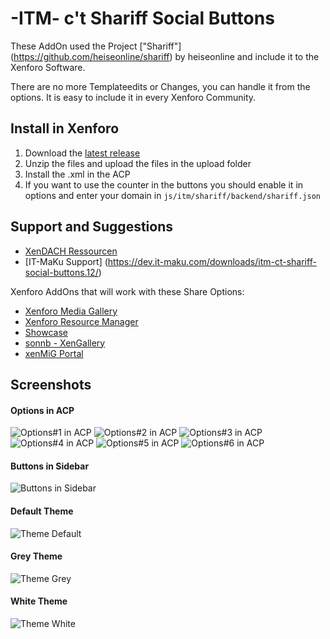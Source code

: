 # -ITM- c't Shariff Social Buttons

These AddOn used the Project ["Shariff"] (https://github.com/heiseonline/shariff) by heiseonline and include it to the Xenforo Software.

There are no more Templateedits or Changes, you can handle it from the options. It is easy to include it in every Xenforo Community.

## Install in Xenforo
1. Download the [latest release](https://github.com/McAtze/-ITM-ctShariffSocialButtons/releases/latest)
2. Unzip the files and upload the files in the upload folder
3. Install the .xml in the ACP
4. If you want to use the counter in the buttons you should enable it in options and enter your domain in `js/itm/shariff/backend/shariff.json`

## Support and Suggestions
* [XenDACH Ressourcen](http://www.xendach.de/resources/itm-ct-shariff-social-buttons.248/)
* [IT-MaKu Support] (https://dev.it-maku.com/downloads/itm-ct-shariff-social-buttons.12/)

Xenforo AddOns that will work with these Share Options:
  * [Xenforo Media Gallery](https://xenforo.com/purchase/)
  * [Xenforo Resource Manager](https://xenforo.com/purchase/)
  * [Showcase](http://xenaddons.com/store-products/showcase/)
  * [sonnb - XenGallery](http://www.sonnb.com/purchases/sonnb-xengallery-xenforo-gallery.1/)
  * [xenMiG Portal](http://www.xendach.de/resources/xenmig-portal.228/)

## Screenshots
#### Options in ACP
![Options#1 in ACP](https://cdn.it-maku.com/git/shariff/Options-1.png)
![Options#2 in ACP](https://cdn.it-maku.com/git/shariff/Options-2.png)
![Options#3 in ACP](https://cdn.it-maku.com/git/shariff/Options-3.png)
![Options#4 in ACP](https://cdn.it-maku.com/git/shariff/Options-4.png)
![Options#5 in ACP](https://cdn.it-maku.com/git/shariff/Options-5.png)
![Options#6 in ACP](https://cdn.it-maku.com/git/shariff/Options-6.png)
#### Buttons in Sidebar
![Buttons in Sidebar](https://cdn.it-maku.com/git/shariff/Sidebar.png)
#### Default Theme
![Theme Default](https://cdn.it-maku.com/git/shariff/Theme_default.png)
#### Grey Theme
![Theme Grey](https://cdn.it-maku.com/git/shariff/Theme_grey.png)
#### White Theme
![Theme White](https://cdn.it-maku.com/git/shariff/Theme_white.png)

